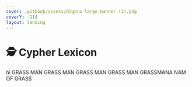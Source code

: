 ```yaml
---
cover: .gitbook/assets/dagora large banner (1).png
coverY: -114
layout: landing
---
```


# 🕵 Cypher Lexicon

hi GRASS MAN GRASS MAN GRASS MAN GRASS MAN GRASSMANA NAM OF GRASS
